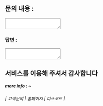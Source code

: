 




<title>문의</title>
<style>
    h1{
        color: aqua;
    }
</style>
       

<h2>문의 내용 : </h2> <textarea>                   </textarea>
<h3>답변 : </h3> 
<textarea> 










   
</textarea>



<h2>서비스를 이용해 주셔서 감사합니다</h2>
</body>
<h5> more info : ~</h5>

<h6>| 고객문의 | 홈페이지 | 디스코드 |</h6>
</style>
